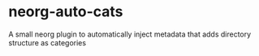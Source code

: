 # neorg-auto-cats
A small neorg plugin to automatically inject metadata that adds directory structure as categories
